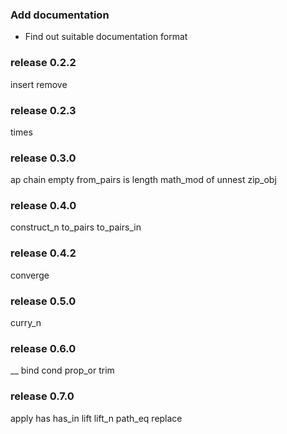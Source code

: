 ###  Add documentation

* Find out suitable documentation format

### release 0.2.2

insert
remove

### release 0.2.3

times

### release 0.3.0

ap
chain
empty
from_pairs
is
length
math_mod
of
unnest
zip_obj

### release 0.4.0

construct_n
to_pairs
to_pairs_in

### release 0.4.2

converge

### release 0.5.0

curry_n

### release 0.6.0

__
bind
cond
prop_or
trim

### release 0.7.0

apply
has
has_in
lift
lift_n
path_eq
replace

